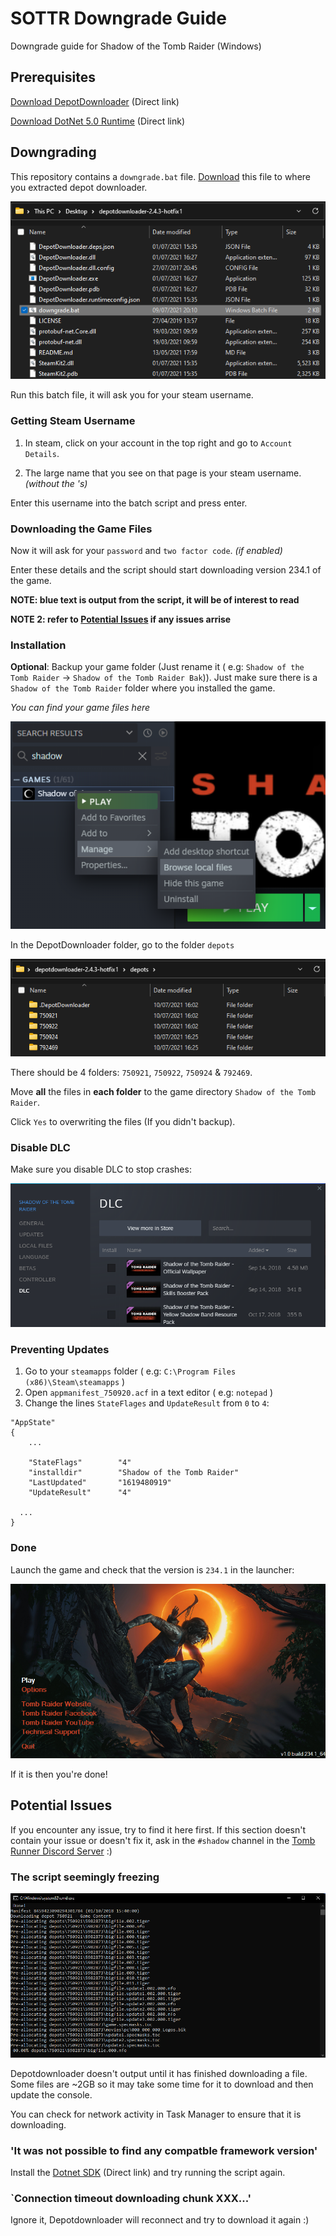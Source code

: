 # SOTTR Downgrade Guide

Downgrade guide for Shadow of the Tomb Raider (Windows)

## Prerequisites

[Download DepotDownloader](https://github.com/SteamRE/DepotDownloader/releases/download/DepotDownloader_2.4.3/depotdownloader-2.4.3-hotfix1.zip) (Direct link)

[Download DotNet 5.0 Runtime](https://dotnet.microsoft.com/download/dotnet/thank-you/runtime-5.0.7-windows-x64-installer) (Direct link)

## Downgrading

This repository contains a `downgrade.bat` file. [Download](downgrade.bat) this file to where you extracted depot downloader. 

![](img/downgrade%20bat%20save%20location.png)

Run this batch file, it will ask you for your steam username. 

### Getting Steam Username

1. In steam, click on your account in the top right and go to `Account Details`.

2. The large name that you see on that page is your steam username. *(without the 's)*

Enter this username into the batch script and press enter. 

### Downloading the Game Files

Now it will ask for your `password` and `two factor code`. *(if enabled)*

Enter these details and the script should start downloading version 234.1 of the game.

**NOTE: blue text is output from the script, it will be of interest to read**

**NOTE 2: refer to [Potential Issues](#potential-issues) if any issues arrise**

### Installation

**Optional**: Backup your game folder (Just rename it ( e.g: `Shadow of the Tomb Raider` -> `Shadow of the Tomb Raider Bak`)). Just make sure there is a `Shadow of the Tomb Raider` folder where you installed the game.
  
*You can find your game files here*

![](img/browse%20local%20files.png)

In the DepotDownloader folder, go to the folder `depots`

![](img/depot%20folder.png)

There should be 4 folders: `750921`, `750922`, `750924` & `792469`.

Move **all** the files in **each folder** to the game directory `Shadow of the Tomb Raider`.

Click `Yes` to overwriting the files (If you didn't backup).

### Disable DLC

Make sure you disable DLC to stop crashes:

![](img/disable%20dlc.png)

### Preventing Updates

1. Go to your `steamapps` folder ( e.g: `C:\Program Files (x86)\Steam\steamapps` )
2. Open `appmanifest_750920.acf` in a text editor ( e.g: `notepad` )
3. Change the lines `StateFlages` and `UpdateResult` from `0` to `4`:

```
"AppState"
{
	...

	"StateFlags"		"4"
	"installdir"		"Shadow of the Tomb Raider"
	"LastUpdated"		"1619480919"
	"UpdateResult"		"4"

  ...
}
```

### Done

Launch the game and check that the version is `234.1` in the launcher:

![](./img/launcher.png)

If it is then you're done!

## Potential Issues

If you encounter any issue, try to find it here first. If this section doesn't contain your issue or doesn't fix it, ask in the `#shadow` channel in the [Tomb Runner Discord Server](https://discord.gg/011hZixyZfK5g61NL) :)

### The script seemingly freezing

![](./img/freezing.png)

Depotdownloader doesn't output until it has finished downloading a file. Some files are ~2GB so it may take some time for it to download and then update the console.

You can check for network activity in Task Manager to ensure that it is downloading.

### 'It was not possible to find any compatble framework version'

Install the [Dotnet SDK](https://dotnet.microsoft.com/download/dotnet/thank-you/sdk-5.0.204-windows-x64-installer) (Direct link) and try running the script again. 

### `Connection timeout downloading chunk XXX...'

Ignore it, Depotdownloader will reconnect and try to download it again :)